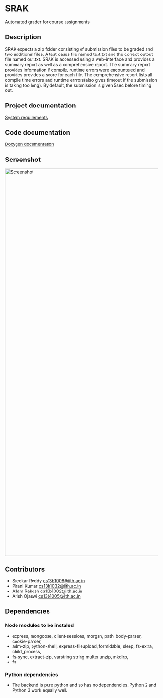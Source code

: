 # SRAK
Automated grader for course assignments


## Description
SRAK expects a zip folder consisting of submission files to be graded and two additional files. A test cases file named test.txt and the correct output file named out.txt. SRAK is accessed using a web-interface and provides a summary report as well as a comprehensive report. The summary report provides information if compile, runtime errors were encountered and provides provides a score for each file. The comprehensive report lists all compile time errors and runtime errrors(also gives timeout if the submission is taking too long). By default, the submission is given 5sec before timing out.

## Project documentation
[System requirements](https://github.com/skywalker-hunter/SRAK/blob/master/System_Requirements_Specification.pdf)

## Code documentation
[Doxygen documentation](https://github.com/skywalker-hunter/SRAK/blob/master/Doxygen_Documentation.pdf)

## Screenshot
<img width="1275" alt="Screenshot" src="https://cloud.githubusercontent.com/assets/13710347/25664149/62ba8dc8-3037-11e7-976b-732965e4df1f.png">


## Contributors
* Sreekar Reddy cs13b1008@iith.ac.in
* Phani Kumar   cs13b1032@iith.ac.in
* Allam Rakesh  cs13b1002@iith.ac.in
* Arish Ojaswi  cs13b1005@iith.ac.in


## Dependencies

### Node modules to be instaled

*  express,    mongoose,         client-sessions,        morgan,        path,       body-parser,    cookie-parser, 
*  adm-zip,    python-shell,     express-fileupload,     formidable,    sleep,      fs-extra,       child_process,
*  fs-sync,    extract-zip,      varstring               string         multer      unzip,          mkdirp,
*  fs

### Python dependencies

* The backend is pure python and so has no dependencies. Python 2 and Python 3 work equally well.

